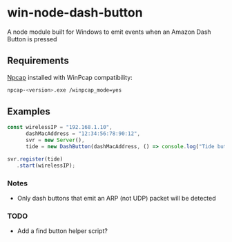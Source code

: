 # win-node-dash-button

A node module built for Windows to emit events when an Amazon Dash Button is pressed

## Requirements

[Npcap](https://nmap.org/npcap/) installed with WinPcap compatibility:

```bash
npcap-<version>.exe /winpcap_mode=yes
```

## Examples

```javascript
const wirelessIP = "192.168.1.10",
      dashMacAddress = "12:34:56:78:90:12",
      svr = new Server(),
      tide = new DashButton(dashMacAddress, () => console.log("Tide button was pressed!")),

svr.register(tide)
   .start(wirelessIP);
```

### Notes

 - Only dash buttons that emit an ARP (not UDP) packet will be detected

### TODO
 - Add a find button helper script?